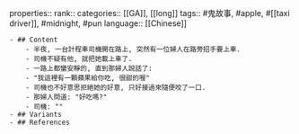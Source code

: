 properties::
rank::
categories:: [[GA]], [[long]] 
tags:: #鬼故事, #apple, #[[taxi driver]], #midnight, #pun 
language:: [[Chinese]]

	- ## Content
		- 半夜, 一台計程車司機開在路上, 突然有一位婦人在路旁招手要上車.
		- 司機不疑有他, 就把她載上車了.
		- 一路上都蠻安靜的, 直到那婦人說話了:
		- "我這裡有一顆蘋果給你吃, 很甜的喔"
		- 司機也不好意思拒絕她的好意, 只好接過來隨便咬了一口.
		- 那婦人問道: "好吃嗎?"
		- 司機: ""
	- ## Variants
	- ## References